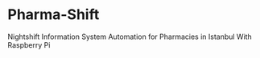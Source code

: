 # Pharma-Shift
Nightshift Information System Automation for Pharmacies in Istanbul With Raspberry Pi
